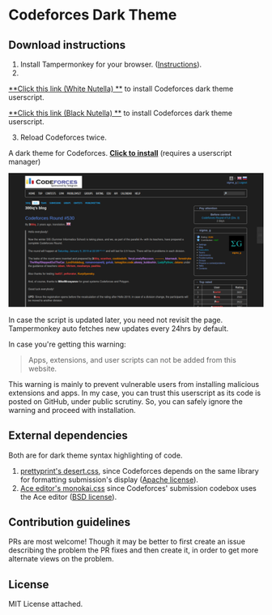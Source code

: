 # Codeforces Dark Theme
## Download instructions

1. Install Tampermonkey for your browser. ([Instructions](https://tampermonkey.net/)).
2.
[**Click this link (White Nutella) **](https://github.com/LordLava/codeforces-darktheme/raw/master/codeforces-darktheme.user.js) to install Codeforces dark theme userscript.

[**Click this link (Black Nutella) **](https://github.com/LordLava/codeforces-darktheme/raw/master/codeforces-darktheme-darknutella.user.js) to install Codeforces dark theme userscript.

3. Reload Codeforces twice.



A dark theme for Codeforces. [**Click to install**](https://github.com/LordLava/codeforces-darktheme/raw/master/codeforces-darktheme.user.js) (requires a userscript manager)

![screenshot of home page](./imgs/screenshot.png)

In case the script is updated later, you need not revisit the page. Tampermonkey auto fetches new updates every 24hrs by default. 

In case you're getting this warning:

> Apps, extensions, and user scripts can not be added from this website.

This warning is mainly to prevent vulnerable users from installing malicious extensions and apps. In my case, you can trust this userscript as its code is posted on GitHub, under public scrutiny. So, you can safely ignore the warning and proceed with installation.


## External dependencies

Both are for dark theme syntax highlighting of code.

1. [prettyprint's desert.css](https://github.com/google/code-prettify/blob/master/styles/desert.css), since Codeforces depends on the same library for formatting submission's display ([Apache license](https://github.com/google/code-prettify/blob/master/COPYING)).
2. [Ace editor's monokai.css](https://github.com/ajaxorg/ace/blob/master/lib/ace/theme/monokai.css) since Codeforces' submission codebox uses the Ace editor ([BSD license](https://github.com/ajaxorg/ace/blob/master/LICENSE)).

## Contribution guidelines

PRs are most welcome! Though it may be better to first create an issue describing the problem the PR fixes and then create it, in order to get more alternate views on the problem.

## License

MIT License attached.
